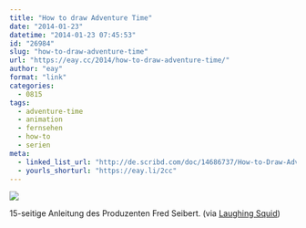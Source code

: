 ```yaml
---
title: "How to draw Adventure Time"
date: "2014-01-23"
datetime: "2014-01-23 07:45:53"
id: "26984"
slug: "how-to-draw-adventure-time"
url: "https://eay.cc/2014/how-to-draw-adventure-time/"
author: "eay"
format: "link"
categories:
  - 0815
tags:
  - adventure-time
  - animation
  - fernsehen
  - how-to
  - serien
meta:
  - linked_list_url: "http://de.scribd.com/doc/14686737/How-to-Draw-Adventure-Time"
  - yourls_shorturl: "https://eay.li/2cc"
---
```


![](https://eay.cc/uploads/2014/howtodrawadventuretime.jpg)

15-seitige Anleitung des Produzenten Fred Seibert. (via [Laughing Squid](http://laughingsquid.com/how-to-draw-finn-and-jake-from-pendleton-wards-adventure-time-series/))
